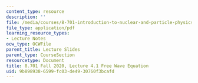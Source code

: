 ```yaml
---
content_type: resource
description: ''
file: /media/courses/8-701-introduction-to-nuclear-and-particle-physics-fall-2020/9b8989386599fc03de4930760f3bcafd_MIT8_701f20_lec4.1.pdf
file_type: application/pdf
learning_resource_types:
- Lecture Notes
ocw_type: OCWFile
parent_title: Lecture Slides
parent_type: CourseSection
resourcetype: Document
title: 8.701 Fall 2020, Lecture 4.1 Free Wave Equation
uid: 9b898938-6599-fc03-de49-30760f3bcafd
---
```


